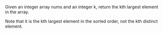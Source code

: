Given an integer array nums and an integer k, return the kth largest element in the array.

Note that it is the kth largest element in the sorted order, not the kth distinct element.